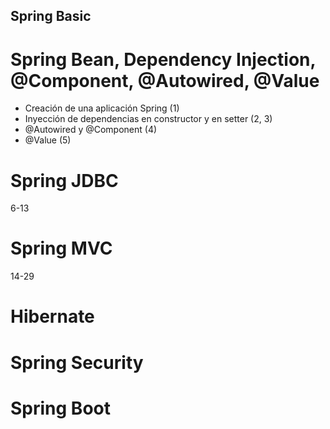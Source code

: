 ## Spring Basic
# Spring Bean, Dependency Injection, @Component, @Autowired, @Value
* Creación de una aplicación Spring (1)
* Inyección de dependencias en constructor y en setter (2, 3)
* @Autowired y @Component (4)
* @Value (5)

# Spring JDBC
6-13
# Spring MVC
14-29
# Hibernate
# Spring Security
# Spring Boot

